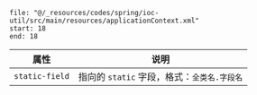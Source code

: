 ```reference
file: "@/_resources/codes/spring/ioc-util/src/main/resources/applicationContext.xml"
start: 18
end: 18
```

| 属性             | 说明                           |
| -------------- | ---------------------------- |
| `static-field` | 指向的 `static` 字段，格式：`全类名.字段名` |

‍
